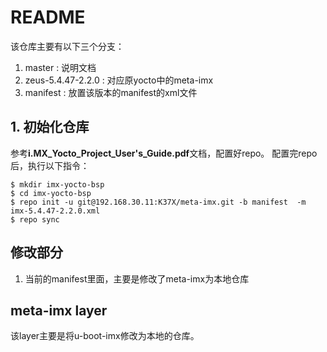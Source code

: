 # README

该仓库主要有以下三个分支：
1. master : 说明文档
2. zeus-5.4.47-2.2.0 : 对应原yocto中的meta-imx
3. manifest : 放置该版本的manifest的xml文件


## 1. 初始化仓库

参考**i.MX_Yocto_Project_User's_Guide.pdf**文档，配置好repo。
配置完repo后，执行以下指令：

```
$ mkdir imx-yocto-bsp
$ cd imx-yocto-bsp
$ repo init -u git@192.168.30.11:K37X/meta-imx.git -b manifest  -m imx-5.4.47-2.2.0.xml
$ repo sync
```

## 修改部分

1. 当前的manifest里面，主要是修改了meta-imx为本地仓库

## meta-imx layer

该layer主要是将u-boot-imx修改为本地的仓库。